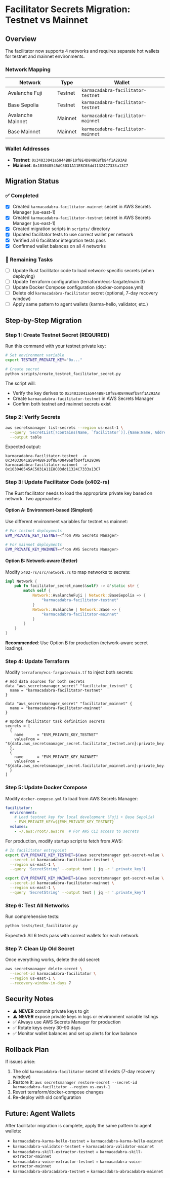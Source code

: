 # Facilitator Secrets Migration: Testnet vs Mainnet

## Overview

The facilitator now supports 4 networks and requires separate hot wallets for testnet and mainnet environments.

### Network Mapping

| Network | Type | Wallet |
|---------|------|--------|
| Avalanche Fuji | Testnet | `karmacadabra-facilitator-testnet` |
| Base Sepolia | Testnet | `karmacadabra-facilitator-testnet` |
| Avalanche Mainnet | Mainnet | `karmacadabra-facilitator-mainnet` |
| Base Mainnet | Mainnet | `karmacadabra-facilitator-mainnet` |

### Wallet Addresses

- **Testnet**: `0x34033041a5944B8F10f8E4D8496Bfb84f1A293A8`
- **Mainnet**: `0x103040545AC5031A11E8C03dd11324C7333a13C7`

## Migration Status

### ✅ Completed

- [x] Created `karmacadabra-facilitator-mainnet` secret in AWS Secrets Manager (us-east-1)
- [x] Created `karmacadabra-facilitator-testnet` secret in AWS Secrets Manager (us-east-1)
- [x] Created migration scripts in `scripts/` directory
- [x] Updated facilitator tests to use correct wallet per network
- [x] Verified all 6 facilitator integration tests pass
- [x] Confirmed wallet balances on all 4 networks

### 🔄 Remaining Tasks

- [ ] Update Rust facilitator code to load network-specific secrets (when deploying)
- [ ] Update Terraform configuration (terraform/ecs-fargate/main.tf)
- [ ] Update Docker Compose configuration (docker-compose.yml)
- [ ] Delete old `karmacadabra-facilitator` secret (optional, 7-day recovery window)
- [ ] Apply same pattern to agent wallets (karma-hello, validator, etc.)

## Step-by-Step Migration

### Step 1: Create Testnet Secret (REQUIRED)

Run this command with your testnet private key:

```bash
# Set environment variable
export TESTNET_PRIVATE_KEY="0x..."

# Create secret
python scripts/create_testnet_facilitator_secret.py
```

The script will:
- Verify the key derives to `0x34033041a5944B8F10f8E4D8496Bfb84f1A293A8`
- Create `karmacadabra-facilitator-testnet` in AWS Secrets Manager
- Confirm both testnet and mainnet secrets exist

### Step 2: Verify Secrets

```bash
aws secretsmanager list-secrets --region us-east-1 \
  --query 'SecretList[?contains(Name, `facilitator`)].{Name:Name, Address:Description}' \
  --output table
```

Expected output:
```
karmacadabra-facilitator-testnet  -> 0x34033041a5944B8F10f8E4D8496Bfb84f1A293A8
karmacadabra-facilitator-mainnet  -> 0x103040545AC5031A11E8C03dd11324C7333a13C7
```

### Step 3: Update Facilitator Code (x402-rs)

The Rust facilitator needs to load the appropriate private key based on network. Two approaches:

#### Option A: Environment-based (Simplest)

Use different environment variables for testnet vs mainnet:

```bash
# For testnet deployments
EVM_PRIVATE_KEY_TESTNET=<from AWS Secrets Manager>

# For mainnet deployments
EVM_PRIVATE_KEY_MAINNET=<from AWS Secrets Manager>
```

#### Option B: Network-aware (Better)

Modify `x402-rs/src/network.rs` to map networks to secrets:

```rust
impl Network {
    pub fn facilitator_secret_name(&self) -> &'static str {
        match self {
            Network::AvalancheFuji | Network::BaseSepolia => {
                "karmacadabra-facilitator-testnet"
            }
            Network::Avalanche | Network::Base => {
                "karmacadabra-facilitator-mainnet"
            }
        }
    }
}
```

**Recommended**: Use Option B for production (network-aware secret loading).

### Step 4: Update Terraform

Modify `terraform/ecs-fargate/main.tf` to inject both secrets:

```hcl
# Add data sources for both secrets
data "aws_secretsmanager_secret" "facilitator_testnet" {
  name = "karmacadabra-facilitator-testnet"
}

data "aws_secretsmanager_secret" "facilitator_mainnet" {
  name = "karmacadabra-facilitator-mainnet"
}

# Update facilitator task definition secrets
secrets = [
  {
    name      = "EVM_PRIVATE_KEY_TESTNET"
    valueFrom = "${data.aws_secretsmanager_secret.facilitator_testnet.arn}:private_key::"
  },
  {
    name      = "EVM_PRIVATE_KEY_MAINNET"
    valueFrom = "${data.aws_secretsmanager_secret.facilitator_mainnet.arn}:private_key::"
  }
]
```

### Step 5: Update Docker Compose

Modify `docker-compose.yml` to load from AWS Secrets Manager:

```yaml
facilitator:
  environment:
    # Load testnet key for local development (Fuji + Base Sepolia)
    - EVM_PRIVATE_KEY=${EVM_PRIVATE_KEY_TESTNET}
  volumes:
    - ~/.aws:/root/.aws:ro  # For AWS CLI access to secrets
```

For production, modify startup script to fetch from AWS:

```bash
# In facilitator entrypoint
export EVM_PRIVATE_KEY_TESTNET=$(aws secretsmanager get-secret-value \
  --secret-id karmacadabra-facilitator-testnet \
  --region us-east-1 \
  --query 'SecretString' --output text | jq -r '.private_key')

export EVM_PRIVATE_KEY_MAINNET=$(aws secretsmanager get-secret-value \
  --secret-id karmacadabra-facilitator-mainnet \
  --region us-east-1 \
  --query 'SecretString' --output text | jq -r '.private_key')
```

### Step 6: Test All Networks

Run comprehensive tests:

```bash
python tests/test_facilitator.py
```

Expected: All 6 tests pass with correct wallets for each network.

### Step 7: Clean Up Old Secret

Once everything works, delete the old secret:

```bash
aws secretsmanager delete-secret \
  --secret-id karmacadabra-facilitator \
  --region us-east-1 \
  --recovery-window-in-days 7
```

## Security Notes

- ⚠️ **NEVER** commit private keys to git
- ⚠️ **NEVER** expose private keys in logs or environment variable listings
- ✅ Always use AWS Secrets Manager for production
- ✅ Rotate keys every 30-90 days
- ✅ Monitor wallet balances and set up alerts for low balance

## Rollback Plan

If issues arise:

1. The old `karmacadabra-facilitator` secret still exists (7-day recovery window)
2. Restore it: `aws secretsmanager restore-secret --secret-id karmacadabra-facilitator --region us-east-1`
3. Revert terraform/docker-compose changes
4. Re-deploy with old configuration

## Future: Agent Wallets

After facilitator migration is complete, apply the same pattern to agent wallets:

- `karmacadabra-karma-hello-testnet` + `karmacadabra-karma-hello-mainnet`
- `karmacadabra-validator-testnet` + `karmacadabra-validator-mainnet`
- `karmacadabra-skill-extractor-testnet` + `karmacadabra-skill-extractor-mainnet`
- `karmacadabra-voice-extractor-testnet` + `karmacadabra-voice-extractor-mainnet`
- `karmacadabra-abracadabra-testnet` + `karmacadabra-abracadabra-mainnet`
